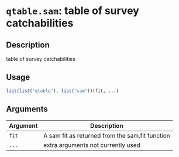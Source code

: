 # `qtable.sam`: table of survey catchabilities

## Description


 table of survey catchabilities


## Usage

```r
list(list("qtable"), list("sam"))(fit, ...)
```


## Arguments

Argument      |Description
------------- |----------------
```fit```     |     A sam fit as returned from the sam.fit function
```...```     |     extra arguments not currently used

